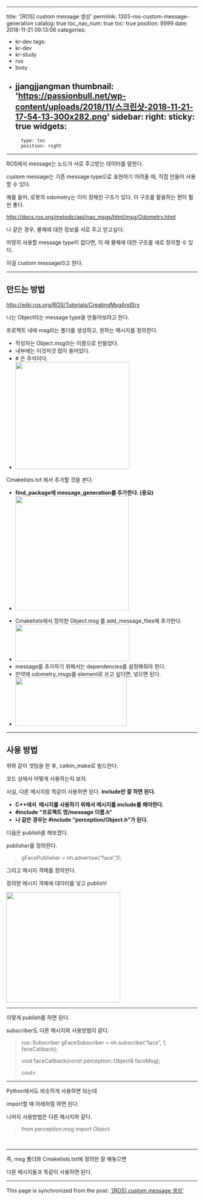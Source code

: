
---
title: '[ROS] custom message 생성'
permlink: 1303-ros-custom-message-generation
catalog: true
toc_nav_num: true
toc: true
position: 9999
date: 2018-11-21 09:13:06
categories:
- kr-dev
tags:
- kr-dev
- kr-study
- ros
- busy
- jjangjjangman
thumbnail: 'https://passionbull.net/wp-content/uploads/2018/11/스크린샷-2018-11-21-17-54-13-300x282.png'
sidebar:
    right:
        sticky: true
widgets:
    -
        type: toc
        position: right
---


<p>ROS에서 message는 노드가 서로 주고받는 데이터를 말한다.</p>
<p>custom message는 기존 message type으로 표현하기 어려울 때, 직접 만들어 사용할 수 있다.</p>
<p>예를 들어, 로봇의 odometry는 이미 정해진 구조가 있다. 이 구조를 활용하는 편이 훨씬 좋다.</p>
<p><a href="http://docs.ros.org/melodic/api/nav_msgs/html/msg/Odometry.html">http://docs.ros.org/melodic/api/nav_msgs/html/msg/Odometry.html</a></p>
<p>나 같은 경우, 물체에 대한 정보를 서로 주고 받고싶다.</p>
<p>마땅히 사용할 message type이 없다면, 이 때 물체에 대한 구조를 새로 정의할 수 있다.</p>
<p>이걸 custom message라고 한다.</p>
<hr />
<h2>만드는 방법</h2>
<p><a href="http://wiki.ros.org/ROS/Tutorials/CreatingMsgAndSrv">http://wiki.ros.org/ROS/Tutorials/CreatingMsgAndSrv</a></p>
<p>나는 Object라는 message type을 만들어보려고 한다.</p>
<p>프로젝트 내에 msg라는 폴더를 생성하고, 원하는 메시지를 정의한다.</p>
<ul>
<li>작성자는 Object.msg라는 이름으로 만들었다.</li>
<li>내부에는 이것저것 많이 들어있다.</li>
<li># 은 주석이다.</li>
<li><img class="alignnone size-medium wp-image-1306" src="https://passionbull.net/wp-content/uploads/2018/11/스크린샷-2018-11-21-17-54-13-300x282.png" alt="" width="300" height="282" srcset="https://passionbull.net/wp-content/uploads/2018/11/스크린샷-2018-11-21-17-54-13-300x282.png 300w, https://passionbull.net/wp-content/uploads/2018/11/스크린샷-2018-11-21-17-54-13.png 433w" sizes="(max-width: 300px) 100vw, 300px" /></li>
</ul>
<p>Cmakelists.txt 에서 추가할 것을 본다.</p>
<ul>
<li><strong><strong>find_package에 message_generation를 추가한다. (중요)</strong></strong></li>
<li><img class="alignnone size-medium wp-image-1309" src="https://passionbull.net/wp-content/uploads/2018/11/스크린샷-2018-11-21-17-59-18-298x300.png" alt="" width="298" height="300" srcset="https://passionbull.net/wp-content/uploads/2018/11/스크린샷-2018-11-21-17-59-18-298x300.png 298w, https://passionbull.net/wp-content/uploads/2018/11/스크린샷-2018-11-21-17-59-18-150x150.png 150w, https://passionbull.net/wp-content/uploads/2018/11/스크린샷-2018-11-21-17-59-18-174x174.png 174w, https://passionbull.net/wp-content/uploads/2018/11/스크린샷-2018-11-21-17-59-18.png 491w" sizes="(max-width: 298px) 100vw, 298px" /></li>
</ul>
<ul>
<li>Cmakelists에서 정의한 Object.msg 를 add_message_files에 추가한다.</li>
<li><img class="alignnone size-medium wp-image-1307" src="https://passionbull.net/wp-content/uploads/2018/11/스크린샷-2018-11-21-17-55-39-300x97.png" alt="" width="300" height="97" srcset="https://passionbull.net/wp-content/uploads/2018/11/스크린샷-2018-11-21-17-55-39-300x97.png 300w, https://passionbull.net/wp-content/uploads/2018/11/스크린샷-2018-11-21-17-55-39.png 578w" sizes="(max-width: 300px) 100vw, 300px" /></li>
<li>message를 추가하기 위해서는 dependencies를 설정해줘야 한다.</li>
<li>만약에 odometry_msgs를 element로 쓰고 싶다면, 넣으면 된다.</li>
<li><img class="alignnone size-full wp-image-1308" src="https://passionbull.net/wp-content/uploads/2018/11/스크린샷-2018-11-21-17-56-07.png" alt="" width="293" height="127" /></li>
</ul>
<hr />
<h2>사용 방법</h2>
<p>위와 같이 셋팅을 한 후, catkin_make로 빌드한다.</p>
<p>코드 상에서 어떻게 사용하는지 보자.</p>
<p>사실, 다른 메시지랑 똑같이 사용하면 된다. <strong>include만 잘 하면 된다.</strong></p>
<ul>
<li><strong>C++에서  메시지를 사용하기 위해서 메시지를 include를 해야한다.</strong></li>
<li><strong>#include “프로젝트 명/message 이름.h”</strong></li>
<li><strong>나 같은 경우는 #include “perception/Object.h”가 된다.</strong></li>
</ul>
<p>다음은 publish를 해보겠다.</p>
<p>publisher를 정의한다.</p>
<blockquote><p>gFacePublisher = nh.advertise<perception::Object>(“face”,1);</p></blockquote>
<p>그리고 메시지 객체를 정의한다.</p>
<p>정의한 메시지 객체에 데이터를 넣고 publish!</p>
<p><img class="alignnone size-medium wp-image-1310" src="https://passionbull.net/wp-content/uploads/2018/11/스크린샷-2018-11-21-18-06-49-300x290.png" alt="" width="300" height="290" srcset="https://passionbull.net/wp-content/uploads/2018/11/스크린샷-2018-11-21-18-06-49-300x290.png 300w, https://passionbull.net/wp-content/uploads/2018/11/스크린샷-2018-11-21-18-06-49.png 415w" sizes="(max-width: 300px) 100vw, 300px" /></p>
<hr />
<p>이렇게 publish를 하면 된다.</p>
<p>subscriber도 다른 메시지와 사용방법이 같다.</p>
<blockquote><p>ros::Subscriber gFaceSubscriber = nh.subscribe(“face”, 1, faceCallback);</p>
<p>void faceCallback(const perception::Object& faceMsg);</p>
<p>cout<<faceMsg.id<<endl;</p></blockquote>
<hr />
<p>Python에서도 비슷하게 사용하면 되는데</p>
<p>import할 때 아래처럼 하면 된다.</p>
<p>나머지 사용방법은 다른 메시지와 같다.</p>
<blockquote><p>from perception.msg import Object</p></blockquote>
<p> </p>
<hr />
<p>즉, msg 폴더와 Cmakelists.txt에 정의만 잘 해놓으면</p>
<p>다른 메시지들과 똑같이 사용하면 된다.</p>


- - -

This page is synchronized from the post: ['[ROS] custom message 생성'](https://steemit.com/@jacobyu/1303-ros-custom-message-generation)
